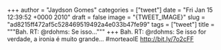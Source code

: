 
+++
author = "Jaydson Gomes"
categories = ["tweet"]
date = "Fri Jan 15 12:39:52 +0000 2010"
draft = false
image = "{TWEET_IMAGE}"
slug = "ad8215ff472af5c528469519492a4e033b47fe99"
tags = ["tweet"]
title = """Bah. RT: @rdohms: Se isso..."""
+++
Bah. RT: @rdohms: Se isso for verdade, a ironia é muito grande... #morteaoIE http://bit.ly/7o2cFF
